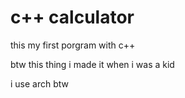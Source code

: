 # c++ calculator 
this my first porgram with c++

btw this thing i made it when i was a kid








i use arch btw
